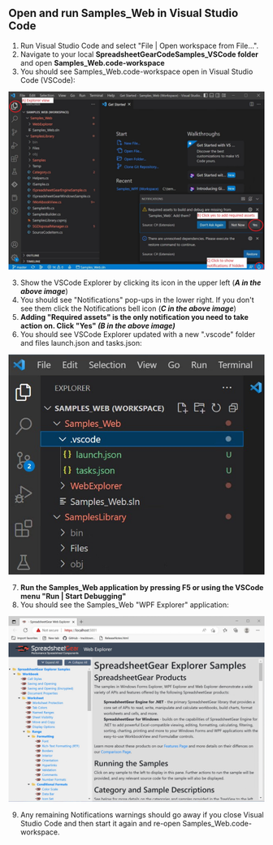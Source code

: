 ## Open and run Samples_Web in Visual Studio Code
1. Run Visual Studio Code and select "File | Open workspace from File...".
2. Navigate to your local **SpreadsheetGearCodeSamples_VSCode folder** and open **Samples_Web.code-workspace**
3. You should see Samples_Web.code-workspace open in Visual Studio Code (VSCode):

![Image](WebCodeSamplesFirstOpen_v2.jpg)

3. Show the VSCode Explorer by clicking its icon in the upper left (***A in the above image***)
4. You should see "Notifications" pop-ups in the lower right. If you don't see them click the Notifications bell icon (***C in the above image***)
5. **Adding "Required assets" is the only notification you need to take action on. Click "Yes" *(B in the above image)***
6. You should see VSCode Explorer updated with a new ".vscode" folder and files launch.json and tasks.json:
 
![Image](WebCodeExplorerUpdated.jpg)

7. **Run the Samples_Web application by pressing F5 or using the VSCode menu "Run | Start Debugging"**
8. You should see the Samples_Web "WPF Explorer" application:

![Image](WebCodeSamplesExplorer.jpg)

9. Any remaining Notifications warnings should go away if you close Visual Studio Code and then start it again and re-open Samples_Web.code-workspace.



